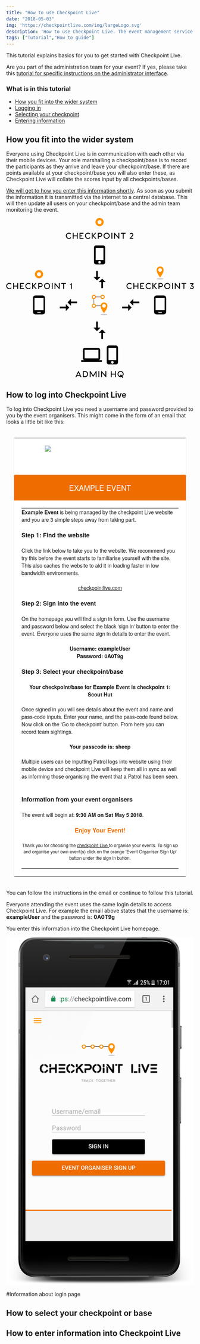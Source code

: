 ```yaml
---
title: "How to use Checkpoint Live"
date: "2018-05-03"
img: 'https://checkpointlive.com/img/largeLogo.svg'
description: 'How to use Checkpoint Live. The event management service for checkpoint based events'
tags: ["Tutorial","How to guide"]
---
```


This tutorial explains basics for you to get started with Checkpoint Live.

Are you part of the administration team for your event? If yes, please take this [tutorial for specific instructions on the administrator interface](/how-to-use-checkpoint-live-as-an-admin).

### What is in this tutorial
* [How you fit into the wider system](#widerSystem)
* [Logging in](#loggingIn)
* [Selecting your checkpoint](#selectingCheckpoint)
* [Entering information](#enteringInformation)

## How you fit into the wider system
<a name="widerSystem"></a>
Everyone using Checkpoint Live is in communication with each other via their mobile devices. Your role marshalling a checkpoint/base is to record the participants as they arrive and leave your checkpoint/base. If there are points available at your checkpoint/base you will also enter these, as Checkpoint Live will collate the scores input by all checkpoints/bases.

[We will get to how you enter this information shortly](#enteringInformation). As soon as you submit the information it is transmitted via the internet to a central database. This will then update all users on your checkpoint/base and the admin team monitoring the event.

<div class="row">
  <svg id="whatIsCheckpointLive" class="col-xs-10 col-xs-offset-1 col-sm-6 col-sm-offset-3" version="1.1" viewBox="0 0 361.41 307.72" xmlns="http://www.w3.org/2000/svg">
                <title>Diagram of Checkpoint Live communications</title>
                <desc>Diagram showing how checkpoints communicate with checkpoint live to inform the admins for the event which
                  teams have been seen.</desc>
                <g transform="translate(0 10.717)">
                  <g transform="translate(124.77 78.219)">
                    <path class="chkptAnimation" id="chkpt1-device" d="m-54.954 60.024h-13.31c-2.7617 0-4.9911 2.2293-4.9911 4.991v26.619c0 2.7617 2.2294 4.9911 4.9911 4.9911h13.31c2.7617 0 4.991-2.2294 4.991-4.9911v-26.619c0-2.7617-2.2293-4.991-4.991-4.991zm-3.3274 33.274h-6.6548v-1.6637h6.6548zm5.407-4.9911h-17.469v-23.292h17.469z"
                      style="stroke-width:.52917" />
                    <g id="logo" transform="matrix(2.3334 0 0 2.3334 39.592 -594.41)" style="stroke-width:.42856">
                      <g transform="translate(-24.848,244.22)" style="stroke-width:.42856">
                        <g transform="translate(18.184 -14.978)" style="stroke-width:.42856">
                          <path d="m14.153 59.914c0.0105 2.5068 2.7727 5.8145 2.7727 5.8145 2.5061-3.0556 2.9618-5.0061 2.8488-6.1564-0.10069-1.4622-1.3155-2.6177-2.8038-2.6177-1.4807 0-2.6876 1.1653-2.7995 2.6177m2.7962-1.2906c0.83416 0 1.5104 0.6766 1.5104 1.5104 0 0.83416-0.67624 1.5104-1.5104 1.5104s-1.5104-0.67624-1.5104-1.5104 0.67624-1.5104 1.5104-1.5104"
                            style="fill:#ff9100;stroke-width:.42856" />
                          <g transform="matrix(.36221 0 0 .36221 -10.666 53.333)" style="fill-rule:evenodd;fill:#ccc;stroke-linecap:square;stroke-linejoin:bevel;stroke-width:.42856">
                            <path d="m84.087 37.562c0 0.7853-3.4846 1.422-7.783 1.422s-7.783-0.6367-7.783-1.422 3.4846-1.422 7.783-1.422 7.783 0.6367 7.783 1.422"
                              style="fill-rule:nonzero;fill:#ccc;stroke-width:.42856" />
                          </g>
                        </g>
                        <ellipse id="chkpt1-logo" transform="scale(-1,1)" cx="-34.001" cy="37.456" rx="1.3698" ry="1.3696" style="fill:none;stroke-linecap:square;stroke-linejoin:bevel;stroke-width:.79371;stroke:#ff9100"
                        />
                        <ellipse id="chkpt2-logo" cx="26.793" cy="37.456" rx="1.3698" ry="1.3696" style="fill:none;stroke-linecap:square;stroke-linejoin:bevel;stroke-width:.79371;stroke:#ff9100"
                        />
                        <ellipse id="chkpt3-logo" cx="26.793" cy="44.765" rx="1.3698" ry="1.3696" style="fill:none;stroke-linecap:square;stroke-linejoin:bevel;stroke-width:.79371;stroke:#ff9100"
                        />
                        <path d="m32.298 37.468-3.7974-0.02363" style="fill:none;stroke-width:.22678;stroke:#000" />
                        <path d="m26.805 43.009-0.02363-3.7974" style="fill:none;stroke-width:.22678;stroke:#000" />
                        <path d="m28.54 44.776 3.8213-0.02363" style="fill:none;stroke-width:.22678;stroke:#000" />
                      </g>
                    </g>
                    <g class="chkptAnimation" transform="translate(270.06 -75.972)">
                      <path d="m-217.17 260.58c1.8301 0 3.3107-1.4973 3.3107-3.3274l0.0166-16.637c0-1.8301-1.4973-3.3274-3.3274-3.3274h-26.619c-1.83 0-3.3274 1.4973-3.3274 3.3274v16.637c0 1.83 1.4973 3.3274 3.3274 3.3274h-6.6547v3.3274h39.928v-3.3274zm-26.619-19.964h26.619v16.637h-26.619z"
                        style="stroke-width:.52917" />
                      <path d="m-183.6 232.3h-13.309c-2.2959 0-4.1592 1.8633-4.1592 4.1592v28.283c0 2.2959 1.8633 4.1592 4.1592 4.1592h13.309c2.2959 0 4.1592-1.8633 4.1592-4.1592v-28.283c0-2.2959-1.8633-4.1592-4.1592-4.1592zm-6.6547 34.937c-1.3809 0-2.4955-1.1147-2.4955-2.4955s1.1147-2.4955 2.4955-2.4955 2.4955 1.1147 2.4955 2.4955-1.1147 2.4955-2.4955 2.4955zm7.4866-6.6547h-14.973v-23.292h14.973z"
                        style="stroke-width:.52917" />
                    </g>
                    <ellipse cx="-61.609" cy="19.147" rx="5.9136" ry="5.9132" style="fill:none;stroke-linecap:square;stroke-linejoin:bevel;stroke-width:4;stroke:#ff9100"
                    />
                    <g transform="matrix(2.3931 0 0 2.3931 131.22 -132.03)" style="stroke-width:.41788">
                      <path d="m14.153 59.914c0.0105 2.5068 2.7727 5.8145 2.7727 5.8145 2.5061-3.0556 2.9618-5.0061 2.8488-6.1564-0.10069-1.4622-1.3155-2.6177-2.8038-2.6177-1.4807 0-2.6876 1.1653-2.7995 2.6177m2.7962-1.2906c0.83416 0 1.5104 0.6766 1.5104 1.5104 0 0.83416-0.67624 1.5104-1.5104 1.5104s-1.5104-0.67624-1.5104-1.5104 0.67624-1.5104 1.5104-1.5104"
                        style="fill:#ff9100;stroke-width:.41788" />
                      <g transform="matrix(.36221 0 0 .36221 -10.666 53.333)" style="fill-rule:evenodd;fill:#ccc;stroke-linecap:square;stroke-linejoin:bevel;stroke-width:.41788">
                        <path d="m84.087 37.562c0 0.7853-3.4846 1.422-7.783 1.422s-7.783-0.6367-7.783-1.422 3.4846-1.422 7.783-1.422 7.783 0.6367 7.783 1.422"
                          style="fill-rule:nonzero;fill:#ccc;stroke-width:.41788" />
                      </g>
                    </g>
                    <ellipse cx="55.115" cy="-81.023" rx="5.9136" ry="5.9132" style="fill:none;stroke-linecap:square;stroke-linejoin:bevel;stroke-width:4;stroke:#ff9100"
                    />
                    <path d="m20.127 216.83c0.072 0.14367 0.029 0.25831-0.1291 0.25831h-1.3059c-0.1292 0-0.2009-0.0572-0.2439-0.15782l-0.8897-1.8655h-6.185l-0.8753 1.8655c-0.057 0.10059-0.1292 0.15782-0.244 0.15782h-1.3202c-0.1435 0-0.2152-0.11464-0.1578-0.25831l5.41-11.164c0.043-0.10041 0.1148-0.12911 0.1865-0.12911h0.1865c0.072 0 0.1291 0.0287 0.1865 0.12911l5.3814 11.164m-8.0507-3.243h4.7786l-2.3821-5.08-2.3965 5.08m14.983-7.9786c3.8172 0 5.8695 2.9563 5.8695 5.6828 0 2.9992-2.0665 5.7975-5.855 5.7975h-3.8459c-0.1437 0-0.2441-0.10041-0.2441-0.24392v-11.007c0-0.1292 0.086-0.22963 0.2296-0.22963h3.8459v-8e-5m0.043 9.9161c2.6548 0 4.1761-2.0808 4.1617-4.2476 0-2.1239-1.4638-4.1042-4.1617-4.1042h-2.5113l0.014 8.3519h2.497m22-9.9161c0.1291 0 0.23 0.10059 0.23 0.24426v10.992c0 0.12914-0.086 0.24376-0.2298 0.24376h-1.1337c-0.1578 0-0.2439-0.10041-0.2439-0.24392v-7.907l-4.6782 7.6487c-0.072 0.11478-0.1435 0.17222-0.2583 0.17222h-0.072c-0.1148 0-0.1865-0.0574-0.2583-0.17222l-4.6638-7.6487v7.907c0 0.12914-0.1006 0.24384-0.2441 0.24384h-1.1337c-0.1435 0-0.2441-0.10046-0.2441-0.24397v-11.007c0-0.12911 0.086-0.2296 0.2296-0.2296h0.9758c0.1291 0 0.2152 0.0431 0.287 0.1579l5.0943 8.3233 5.0942-8.3233c0.057-0.1148 0.1435-0.1579 0.2871-0.1579h0.9614l1e-4 8e-5m5.1679 0-1.1052-1.6e-4c-0.1435 0-0.2296 0.10049-0.2296 0.22961v11.007c0 0.14351 0.1004 0.244 0.2441 0.244h1.105c0.1291 0 0.2152-0.1147 0.2152-0.24384v-11.007c0-0.12909-0.1004-0.2296-0.2296-0.2296h1e-4m13.505 0c0.1291 0 0.2299 0.10059 0.2299 0.2154v11.05c0 0.11478-0.086 0.21532-0.2153 0.21532h-0.4018c-0.3013 0-0.617-0.21532-1.0189-0.66016l-6.6585-7.6487v8.0648c0 0.12914-0.1004 0.22963-0.2296 0.22963l-1.1337 0.0143c-0.1435 0-0.2441-0.10054-0.2441-0.24405v-11.007c0-0.12912 0.1006-0.22966 0.2296-0.22966h0.6745c0.1291 0 0.2152 0.0574 0.33 0.18664l7.0602 8.2371v-8.2084c0-0.1148 0.086-0.21534 0.2153-0.21534h1.1624v-5e-5m18.4 0c0.1436 0 0.2441 0.10059 0.2441 0.22979v11.007c0 0.15783-0.086 0.24374-0.2153 0.24374h-0.8466c-0.3588 0-0.5597-0.24374-0.5597-0.57386v-4.2477h-6.3141v4.5778c0 0.12923-0.1005 0.24384-0.2296 0.24384h-1.148c-0.1435 0-0.2441-0.10043-0.2441-0.24394v-11.007c0-0.1292 0.086-0.22966 0.2296-0.22966h1.148c0.1435 0 0.2441 0.10046 0.2441 0.22966v4.8074h6.3141v-4.8074c0-0.1292 0.086-0.22966 0.2297-0.22966h1.1479l-1e-4 -5e-5m14.51 12.14c0.1719 0.14351 0.1 0.33009-0.014 0.40177l-0.861 0.53104c-0.3014 0.18638-0.6172 0.11483-0.7891-0.17219l-1.0761-1.7938c-0.718 0.30134-1.5071 0.4734-2.325 0.4734-3.2576 0-5.8837-2.5686-5.8837-5.8548 0-3.2432 2.6261-5.8263 5.8837-5.8263 3.2284 0 5.8547 2.583 5.8547 5.8263 0 1.8368-0.8179 3.4584-2.1234 4.5204l0.5452 0.90406c0.3582 0.55962 0.5741 0.8037 0.7891 0.99015m-9.3279-6.4143c0 2.0808 1.5073 3.8315 3.4732 4.2046l-0.072-0.0143c-0.4165-0.30125-0.6028-0.73194-0.6028-1.1911 0-0.96147 0.7891-1.7508 1.8796-1.7508 0.7747 0 1.3775 0.30133 1.966 1.105 0.1727 0.24392 0.3302 0.50223 0.502 0.77486 0.8332-0.78928 1.364-1.9086 1.364-3.1284 0-2.3246-1.9372-4.2618-4.2477-4.2618-2.325 0-4.2622 1.9372-4.2622 4.2618h-1e-4m4.2623 4.2908c0.5165 0 1.0185-0.10033 1.4783-0.27255l-0.287-0.48784c-0.3015-0.48794-0.6317-0.68902-1.1058-0.68902-0.4445 0-0.8035 0.37314-0.8035 0.83235 0 0.2154 0.1152 0.44487 0.359 0.60275 0.1152 0.0143 0.2439 0.0143 0.359 0.0143"
                    />
                    <path d="m117.11 45.579c0.1143 0.10042 0.1143 0.22979-0.014 0.35873-1.0617 1.1195-2.5112 1.7938-4.2333 1.7938-3.186 0-5.8268-2.5542-5.8268-5.8117 0-3.2575 2.6408-5.8693 5.8268-5.8693 1.6933 0 3.1851 0.67445 4.2621 1.8081 0.12869 0.12904 0.12869 0.25823 0.014 0.34426l-0.9186 0.74608c-0.1152 0.10058-0.2151 0.10058-0.3302-0.0142-0.6173-0.64575-1.679-1.3202-2.9701-1.3202-2.5832 0-4.2622 2.1526-4.2622 4.305 0 2.1669 1.679 4.2476 4.2622 4.2476 1.2767 0 2.3097-0.64575 2.9269-1.2772 0.1151-0.12912 0.2294-0.14334 0.3446-0.0573l0.9186 0.74625m12.543-9.428c0.1431 0 0.2438 0.10058 0.2438 0.22978v11.007c0 0.15782-0.086 0.24376-0.215 0.24376h-0.8467c-0.359 0-0.5597-0.24376-0.5597-0.57388v-4.2476h-6.3144v4.5778c0 0.1292-0.1007 0.24384-0.2294 0.24384h-1.1481c-0.1431 0-0.2439-0.10041-0.2439-0.24392v-11.007c0-0.12921 0.086-0.22963 0.2295-0.22963h1.1481c0.1431 0 0.2438 0.10042 0.2438 0.22963v4.8074h6.3144v-4.8074c0-0.12921 0.086-0.22963 0.2295-0.22963h1.1481v-8e-5m11.094 1.5638h-5.6963v3.5015h3.3003c0.1431 0 0.2438 0.1004 0.2438 0.24391v1.0763c0 0.15791-0.1007 0.24401-0.2438 0.24401h-3.3003l0.014 3.2862h5.6828c0.14388 0 0.24378 0.10042 0.24378 0.24393v1.0763c0 0.14351-0.10001 0.24402-0.24378 0.24402h-7.0747c-0.1431 0-0.2439-0.10051-0.2439-0.24402v-11.007c0-0.12911 0.086-0.22962 0.2294-0.22962h7.0892c0.14388 0 0.24468 0.10051 0.24468 0.22962v1.105c0 0.14351-0.1008 0.22963-0.24468 0.22963v-9e-5m13.232 7.8642c0.11523 0.10041 0.11523 0.22979-0.014 0.35873-1.0617 1.1195-2.5112 1.7938-4.2333 1.7938-3.1852 0-5.8259-2.5542-5.8259-5.8117s2.6407-5.8693 5.8259-5.8693c1.6933 0 3.186 0.67444 4.2621 1.8081 0.12959 0.12903 0.12959 0.25823 0.014 0.34425l-0.9186 0.74609c-0.1143 0.10059-0.21511 0.10059-0.3302-0.0142-0.6164-0.64575-1.6789-1.3202-2.9701-1.3202-2.5832 0-4.2621 2.1526-4.2621 4.305 0 2.1669 1.6789 4.2476 4.2621 4.2476 1.2768 0 2.3105-0.64575 2.9278-1.2772 0.1143-0.12912 0.22939-0.14334 0.34369-0.0573l0.91858 0.74625m11.754 1.5212c0.2159 0.22953 0.10078 0.53119-0.215 0.53119h-1.2057c-0.12951 0-0.20071-0.0285-0.30141-0.12903l-5.367-5.654v5.5535c0 0.12904-0.1008 0.22953-0.2295 0.22953h-1.1624c-0.12959 0-0.2295-0.10049-0.2295-0.22953v-10.189c-0.014-0.33003-0.043-0.53095-0.086-0.77487-0.029-0.15791 0.014-0.28702 0.1583-0.28702h0.98981c0.34459 0 0.55959 0.20091 0.55959 0.51663v4.793l4.7364-5.1804c0.071-0.0863 0.1574-0.12929 0.28699-0.12929h1.2336c0.28702 0 0.3878 0.30133 0.215 0.48777l-4.6058 5.0226 5.2231 5.4387m7.4777-10.949c2.4968 0 3.9319 2.1095 3.9319 3.8459 0 1.8368-1.4342 3.8746-3.9319 3.8746h-2.8558v3.5158c0 0.15782-0.086 0.24384-0.22939 0.24384h-1.1625c-0.14309 0-0.2295-0.086-0.2295-0.24384v-11.007c0-0.12911 0.086-0.22961 0.2295-0.22961h4.2477m-0.12869 6.1561c1.5782 0 2.4537-1.1624 2.4537-2.3104 0-1.1337-0.87551-2.2817-2.4537-2.2817h-2.7262v4.5921h2.7262m12.615 5.4243c3.2283 0 5.8547-2.5685 5.8547-5.8548 0-3.2432-2.6264-5.8262-5.8547-5.8262-3.258 0-5.8844 2.583-5.8844 5.8262 0 3.2862 2.6264 5.8548 5.8844 5.8548m0-1.564c-2.325 0-4.2622-1.9372-4.2622-4.2907 0-2.3246 1.9372-4.2619 4.2622-4.2619 2.3097 0 4.2477 1.9373 4.2477 4.2619 0 2.3535-1.938 4.2907-4.2477 4.2907m10.577-10.016-1.1049-1.7e-4c-0.14399 0-0.2295 0.1005-0.2295 0.22961v11.007c0 0.14351 0.10001 0.24401 0.24389 0.24401h1.1049c0.12952 0 0.215-0.11472 0.215-0.24384v-11.007c0-0.12911-0.1-0.22961-0.22939-0.22961m13.505 0c0.12959 0 0.23029 0.10058 0.23029 0.21539v11.05c0 0.1148-0.086 0.2153-0.2159 0.2153h-0.40129c-0.30139 0-0.61719-0.2153-1.0194-0.66014l-6.6582-7.6487v8.0648c0 0.12912-0.1007 0.22962-0.22939 0.22962l-1.1337 0.0142c-0.14388 0-0.24468-0.10051-0.24468-0.24402v-11.007c0-0.12912 0.1008-0.22961 0.23029-0.22961h0.674c0.12951 0 0.215 0.0574 0.3302 0.1866l7.0603 8.237v-8.2083c0-0.11482 0.086-0.21531 0.21511-0.21531h1.1624v-9e-5m12.112 0c0.12952 0 0.22942 0.0861 0.22942 0.22961v1.105c0 0.12912-0.1008 0.22961-0.22942 0.22961h-3.4587v9.6723c0 0.15782-0.086 0.24377-0.2294 0.24377h-0.8323c-0.3734 0-0.55962-0.24377-0.55962-0.57388v-9.3421h-3.4587c-0.1287 0-0.24382-0.086-0.24382-0.22953v-1.0905c0-0.14368 0.1007-0.24417 0.24382-0.24417h8.5387v-9e-5m7.9231 0.43012 6.2712 1.6e-4c0.1583 0 0.2295 0.0861 0.2295 0.22962v1.1337c0 0.17212-0.043 0.28693-0.15751 0.41613l-2.7271 2.87c0.4885 0 0.97618 0.14351 1.3783 0.35891 1.1049 0.44484 1.8365 1.6216 1.8365 2.8557 0 1.8798-1.7365 3.329-3.6018 3.329-1.6222 0-2.7982-0.68868-3.8032-1.9802-0.086-0.11481-0.10002-0.21531 0.014-0.31573l0.78909-0.74625c0.1152-0.11472 0.20151-0.10042 0.31581 0.0286 0.5597 0.73185 1.5503 1.4494 2.5976 1.4494 1.3775 0 2.0236-1.0619 2.0236-1.9372 0-0.88968-0.64611-1.7507-1.6934-1.7507-0.44529 0-0.84659 0.21522-1.1912 0.30134-0.086 0.0144-0.15748-0.0287-0.2295-0.10042l-0.61719-0.81797c-0.072-0.1148-0.086-0.21531 0.014-0.33011l3.2004-3.4297h-4.6499c-0.1287 0-0.25821-0.10059-0.25821-0.22962v-1.0906c0-0.14342 0.1151-0.24393 0.25821-0.24393v-1.7e-4"
                    />
                    <path d="m-114.69 45.6c0.1143 0.10042 0.1143 0.22979-0.014 0.35873-1.0618 1.1195-2.5113 1.7938-4.2334 1.7938-3.186 0-5.8267-2.5542-5.8267-5.8117 0-3.2575 2.6407-5.8693 5.8267-5.8693 1.6934 0 3.1852 0.67445 4.2621 1.8081 0.1287 0.12904 0.1287 0.25823 0.014 0.34426l-0.9186 0.74608c-0.1151 0.10058-0.215 0.10058-0.3302-0.0142-0.6172-0.64575-1.6789-1.3202-2.9701-1.3202-2.5832 0-4.2621 2.1526-4.2621 4.305 0 2.1669 1.6789 4.2476 4.2621 4.2476 1.2768 0 2.3097-0.64575 2.9269-1.2772 0.1152-0.12912 0.2295-0.14334 0.3446-0.0573l0.9187 0.74625m12.543-9.428c0.1431 0 0.2439 0.10058 0.2439 0.22978v11.007c0 0.15782-0.086 0.24376-0.2151 0.24376h-0.8467c-0.3589 0-0.5596-0.24376-0.5596-0.57388v-4.2476h-6.3144v4.5778c0 0.1292-0.1008 0.24384-0.2295 0.24384h-1.1481c-0.1431 0-0.2438-0.10041-0.2438-0.24392v-11.007c0-0.1292 0.086-0.22962 0.2294-0.22962h1.1481c0.1431 0 0.2439 0.10042 0.2439 0.22962v4.8074h6.3144v-4.8074c0-0.1292 0.085-0.22962 0.2294-0.22962h1.1481v-8e-5m11.094 1.5638h-5.6964v3.5015h3.3003c0.1431 0 0.2439 0.10041 0.2439 0.24392v1.0763c0 0.15792-0.1008 0.24401-0.2439 0.24401h-3.3003l0.014 3.2863h5.6829c0.1439 0 0.2438 0.10042 0.2438 0.24393v1.0763c0 0.14351-0.1 0.244-0.2438 0.244h-7.0748c-0.1431 0-0.2438-0.10049-0.2438-0.244v-11.007c0-0.12912 0.086-0.22961 0.2294-0.22961h7.0892c0.1439 0 0.2446 0.10049 0.2446 0.22961v1.105c0 0.14351-0.1007 0.22962-0.2446 0.22962v-9e-5m13.233 7.8642c0.1152 0.10042 0.1152 0.22979-0.014 0.35873-1.0617 1.1195-2.5112 1.7938-4.2333 1.7938-3.1851 0-5.8259-2.5542-5.8259-5.8117 0-3.2575 2.6408-5.8693 5.8259-5.8693 1.6933 0 3.186 0.67445 4.2621 1.8081 0.1296 0.12904 0.1296 0.25823 0.014 0.34426l-0.9186 0.74608c-0.1143 0.10058-0.215 0.10058-0.3302-0.0142-0.6164-0.64575-1.6789-1.3202-2.9701-1.3202-2.5832 0-4.2621 2.1526-4.2621 4.305 0 2.1669 1.6789 4.2476 4.2621 4.2476 1.2768 0 2.3106-0.64575 2.9278-1.2772 0.1143-0.12912 0.2294-0.14333 0.3437-0.0573l0.9187 0.74624m11.754 1.5212c0.2159 0.22952 0.1008 0.53118-0.215 0.53118h-1.2057c-0.1295 0-0.2006-0.0285-0.3014-0.12902l-5.367-5.654v5.5536c0 0.12904-0.1008 0.22952-0.2295 0.22952h-1.1624c-0.1296 0-0.2295-0.10048-0.2295-0.22952v-10.189c-0.014-0.33001-0.043-0.53094-0.086-0.77486-0.029-0.15791 0.014-0.28702 0.1583-0.28702h0.9898c0.3446 0 0.5596 0.20092 0.5596 0.51664v4.793l4.7364-5.1804c0.071-0.0863 0.1575-0.12929 0.287-0.12929h1.2336c0.287 0 0.3878 0.30133 0.2151 0.48776l-4.6059 5.0226 5.2231 5.4387m7.4777-10.949c2.4968 0 3.9319 2.1095 3.9319 3.8459 0 1.8368-1.4342 3.8746-3.9319 3.8746h-2.8558v3.5158c0 0.15781-0.085 0.24384-0.2294 0.24384h-1.1625c-0.1431 0-0.2295-0.086-0.2295-0.24384v-11.007c0-0.12911 0.086-0.2296 0.2295-0.2296h4.2477m-0.1287 6.1561c1.5782 0 2.4537-1.1624 2.4537-2.3104 0-1.1337-0.8755-2.2817-2.4537-2.2817h-2.7262v4.5921h2.7262m12.615 5.4243c3.2283 0 5.8547-2.5685 5.8547-5.8548 0-3.2432-2.6264-5.8263-5.8547-5.8263-3.258 0-5.8844 2.583-5.8844 5.8263 0 3.2862 2.6264 5.8548 5.8844 5.8548m0-1.564c-2.325 0-4.2622-1.9372-4.2622-4.2907 0-2.3246 1.9372-4.2619 4.2622-4.2619 2.3097 0 4.2477 1.9373 4.2477 4.2619 0 2.3535-1.938 4.2907-4.2477 4.2907m10.577-10.016-1.1049-1.7e-4c-0.144 0-0.2295 0.1005-0.2295 0.2296v11.007c0 0.14351 0.1 0.24401 0.2439 0.24401h1.1049c0.1295 0 0.215-0.11473 0.215-0.24384v-11.007c0-0.12911-0.1-0.2296-0.2294-0.2296m13.505 0c0.1295 0 0.2302 0.10057 0.2302 0.21538v11.05c0 0.1148-0.086 0.21531-0.2159 0.21531h-0.4013c-0.3014 0-0.6172-0.21531-1.0194-0.66014l-6.6581-7.6487v8.0648c0 0.12913-0.1008 0.22963-0.2295 0.22963l-1.1337 0.0142c-0.1439 0-0.2447-0.10049-0.2447-0.244v-11.007c0-0.12912 0.1008-0.22961 0.2303-0.22961h0.674c0.1295 0 0.215 0.0574 0.3302 0.1866l7.0603 8.237v-8.2083c0-0.11482 0.086-0.21531 0.2151-0.21531h1.1625v-9e-5m12.112 0c0.1295 0 0.2294 0.0861 0.2294 0.22961v1.105c0 0.12912-0.1008 0.22961-0.2294 0.22961h-3.4587v9.6723c0 0.15782-0.085 0.24377-0.2294 0.24377h-0.8323c-0.3734 0-0.5596-0.24377-0.5596-0.57388v-9.3421h-3.4587c-0.1287 0-0.2438-0.086-0.2438-0.22953v-1.0905c0-0.14368 0.1007-0.24417 0.2438-0.24417h8.5387v-9e-5m11.211 0.4301c0.1295 0 0.2438 0.10042 0.2438 0.22962v10.577c0 0.14351-0.1 0.24393-0.2438 0.24393h-1.1337c-0.1431 0-0.2438-0.10042-0.2438-0.24393v-8.2084l-1.3632 0.33003c-0.1439 0.0287-0.2294-0.0287-0.2582-0.1722l-0.1295-0.81797c-0.014-0.14351 0.014-0.21522 0.1871-0.25831 0.7027-0.24393 1.3055-0.9758 1.6933-1.5355l0.014-0.043c0.042-0.0717 0.1143-0.10042 0.2151-0.10042h1.0185v-5.3e-4"
                    />
                    <path d="m0.19636-51.007c0.1143 0.10041 0.1143 0.22979-0.014 0.35873-1.0618 1.1195-2.5113 1.7938-4.2334 1.7938-3.186 0-5.8267-2.5542-5.8267-5.8117 0-3.2575 2.6407-5.8693 5.8267-5.8693 1.6934 0 3.1852 0.67445 4.2621 1.8081 0.1287 0.12903 0.1287 0.25823 0.014 0.34425l-0.9186 0.74609c-0.1152 0.10058-0.2151 0.10058-0.3302-0.01421-0.6172-0.64575-1.6789-1.3202-2.9701-1.3202-2.5832 0-4.2621 2.1526-4.2621 4.305 0 2.1669 1.6789 4.2476 4.2621 4.2476 1.2768 0 2.3097-0.64575 2.9269-1.2772 0.1152-0.12912 0.2295-0.14334 0.3446-0.0573l0.9186 0.74625m12.543-9.428c0.1431 0 0.2439 0.10058 0.2439 0.22978v11.007c0 0.15782-0.086 0.24376-0.2151 0.24376h-0.8467c-0.359 0-0.5596-0.24376-0.5596-0.57388v-4.2476h-6.3145v4.5778c0 0.1292-0.1007 0.24384-0.2294 0.24384h-1.1481c-0.1431 0-0.2438-0.10041-0.2438-0.24392v-11.007c0-0.1292 0.086-0.22962 0.2294-0.22962h1.1481c0.1431 0 0.2439 0.10042 0.2439 0.22962v4.8074h6.3144v-4.8074c0-0.1292 0.086-0.22962 0.2294-0.22962h1.1481v-8e-5m11.094 1.5638h-5.6964v3.5015h3.3003c0.1431 0 0.2439 0.10041 0.2439 0.24392v1.0763c0 0.15791-0.1008 0.24401-0.2439 0.24401h-3.3003l0.014 3.2862h5.6829c0.1439 0 0.2438 0.10042 0.2438 0.24393v1.0763c0 0.14351-0.1 0.24401-0.2438 0.24401h-7.0748c-0.1431 0-0.2438-0.1005-0.2438-0.24401v-11.007c0-0.12912 0.086-0.22962 0.2294-0.22962h7.0892c0.1439 0 0.2446 0.1005 0.2446 0.22962v1.105c0 0.14351-0.1007 0.22962-0.2446 0.22962v-9e-5m13.232 7.8642c0.1152 0.10041 0.1152 0.22979-0.014 0.35873-1.0617 1.1195-2.5112 1.7938-4.2333 1.7938-3.1852 0-5.8259-2.5542-5.8259-5.8117 0-3.2575 2.6407-5.8693 5.8259-5.8693 1.6933 0 3.186 0.67445 4.2621 1.8081 0.1295 0.12903 0.1295 0.25823 0.014 0.34425l-0.9186 0.74609c-0.1143 0.10058-0.2151 0.10058-0.3302-0.01421-0.6164-0.64575-1.679-1.3202-2.9701-1.3202-2.5832 0-4.2622 2.1526-4.2622 4.305 0 2.1669 1.679 4.2476 4.2622 4.2476 1.2767 0 2.3105-0.64575 2.9277-1.2772 0.1143-0.12912 0.2295-0.14334 0.3438-0.0573l0.9186 0.74625m11.754 1.5212c0.2159 0.22953 0.1007 0.53119-0.2151 0.53119h-1.2056c-0.1296 0-0.2007-0.0285-0.3014-0.12903l-5.3671-5.654v5.5535c0 0.12904-0.1007 0.22953-0.2294 0.22953h-1.1625c-0.1295 0-0.2294-0.10049-0.2294-0.22953v-10.189c-0.014-0.33003-0.043-0.53095-0.086-0.77487-0.029-0.15791 0.014-0.28702 0.1583-0.28702h0.9898c0.3446 0 0.5596 0.20091 0.5596 0.51663v4.793l4.7363-5.1804c0.071-0.0863 0.1575-0.12929 0.2871-0.12929h1.2336c0.287 0 0.3877 0.30133 0.215 0.48777l-4.6059 5.0226 5.2231 5.4387m7.4778-10.949c2.4968 0 3.9319 2.1095 3.9319 3.8459 0 1.8368-1.4342 3.8746-3.9319 3.8746h-2.8558v3.5158c0 0.15782-0.085 0.24384-0.2295 0.24384h-1.1624c-0.1431 0-0.2295-0.086-0.2295-0.24384v-11.007c0-0.12911 0.086-0.22961 0.2295-0.22961h4.2477m-0.1287 6.1561c1.5782 0 2.4536-1.1624 2.4536-2.3104 0-1.1337-0.8754-2.2817-2.4536-2.2817h-2.7263v4.5921h2.7263m12.615 5.4243c3.2284 0 5.8547-2.5685 5.8547-5.8548 0-3.2432-2.6263-5.8263-5.8547-5.8263-3.2579 0-5.8843 2.583-5.8843 5.8263 0 3.2862 2.6264 5.8548 5.8843 5.8548m0-1.564c-2.3249 0-4.2621-1.9372-4.2621-4.2907 0-2.3246 1.9372-4.2619 4.2621-4.2619 2.3097 0 4.2478 1.9373 4.2478 4.2619 0 2.3535-1.9381 4.2907-4.2478 4.2907m10.577-10.016-1.1049-1.69e-4c-0.1439 0-0.2294 0.1005-0.2294 0.22961v11.007c0 0.14351 0.1 0.24401 0.2438 0.24401h1.1049c0.1296 0 0.2151-0.11472 0.2151-0.24384v-11.007c0-0.12911-0.1-0.22961-0.2295-0.22961m13.505 0c0.1296 0 0.2303 0.10058 0.2303 0.21539v11.05c0 0.1148-0.086 0.2153-0.2159 0.2153h-0.4013c-0.3014 0-0.6172-0.2153-1.0194-0.66014l-6.6582-7.6487v8.0648c0 0.12912-0.1008 0.22962-0.2294 0.22962l-1.1337 0.01421c-0.144 0-0.2447-0.1005-0.2447-0.24401v-11.007c0-0.12912 0.1007-0.22962 0.2303-0.22962h0.6739c0.1296 0 0.2151 0.0574 0.3302 0.18661l7.0604 8.237v-8.2083c0-0.11481 0.086-0.21531 0.215-0.21531h1.1625v-8.2e-5m12.112 0c0.1296 0 0.2295 0.0861 0.2295 0.22961v1.105c0 0.12912-0.1008 0.22961-0.2295 0.22961h-3.4586v9.6723c0 0.15782-0.085 0.24376-0.2295 0.24376h-0.8322c-0.3734 0-0.5597-0.24376-0.5597-0.57387v-9.3421h-3.4586c-0.1287 0-0.2438-0.086-0.2438-0.22953v-1.0905c0-0.14368 0.1007-0.24418 0.2438-0.24418h8.5386v-8.2e-5m14.912 9.9157c0.1439 0 0.2159 0.0719 0.2159 0.22979v1.1052c0 0.12895-0.287 0.22945-0.4166 0.22945h-6.4287c-0.1287 0-0.2295-0.1005-0.2439-0.22945v-0.3876l4.2334-4.9796c0.6739-0.76056 1.2336-1.5068 1.2336-2.3965 0-0.97578-0.9034-1.7363-2.0227-1.7363-1.1337 0-1.8661 0.64575-2.4689 1.3633-0.071 0.11481-0.2295 0.11481-0.3294 0l-0.6604-0.70315c-0.086-0.1005-0.1007-0.24418-0.014-0.3446 0.8755-1.2628 2.2098-1.8655 3.5586-1.8655 1.8372 0 3.545 1.3489 3.545 3.2719 0 0.81796-0.3158 1.7076-1.0338 2.5543l-3.3579 3.8889h4.1902"
                    />
                    <path class="chkptAnimation" id="chkpt3-device" d="m178.49 60.024h-13.31c-2.7618 0-4.9911 2.2293-4.9911 4.991v26.619c0 2.7617 2.2293 4.991 4.9911 4.991h13.31c2.7617 0 4.991-2.2294 4.991-4.991v-26.619c0-2.7617-2.2293-4.991-4.991-4.991zm-3.3274 33.274h-6.6548v-1.6637h6.6548zm5.407-4.9911h-17.469v-23.292h17.469z"
                      style="stroke-width:.52917" />
                    <path class="chkptAnimation" id="chkpt2-device" d="m61.77-36.281h-13.31c-2.2959 0-4.1592 1.8633-4.1592 4.1592v28.283c0 2.2959 1.8633 4.1592 4.1592 4.1592h13.31c2.2959 0 4.1592-1.8633 4.1592-4.1592v-28.283c0-2.2959-1.8633-4.1592-4.1592-4.1592zm-6.6547 34.937c-1.3809 0-2.4956-1.1147-2.4956-2.4955 0-1.3809 1.1147-2.4955 2.4956-2.4955 1.3808 0 2.4955 1.1147 2.4955 2.4955 0 1.3809-1.1147 2.4955-2.4955 2.4955zm7.4866-6.6547h-14.973v-23.292h14.973z"
                      style="stroke-width:.52917" />
                    <g transform="translate(1421.9 -240.39)">
                      <path class="chkptAnimation" id="chkpt3-in" d="m-1301.8 320.38v-4.9911h11.662v-3.3274h-11.662v-4.991l-6.6381 6.6547z" clip-path="url(#b)"
                        style="stroke-width:.52917" />
                      <path class="chkptAnimation" id="chkpt3-out" d="m-1311.7 322.04h-11.662v3.3274h11.662v4.9911l6.6381-6.6547-6.6381-6.6547z"
                        clip-path="url(#b)" style="stroke-width:.52917" />
                    </g>
                    <g transform="translate(1301.8 -240.39)">
                      <path class="chkptAnimation" id="chkpt1-out" d="m-1301.8 320.38v-4.9911h11.662v-3.3274h-11.662v-4.991l-6.6381 6.6547z" clip-path="url(#b)"
                        style="stroke-width:.52917" />
                      <path class="chkptAnimation" id="chkpt1-in" d="m-1311.7 322.04h-11.662v3.3274h11.662v4.9911l6.6381-6.6547-6.6381-6.6547z"
                        clip-path="url(#b)" style="stroke-width:.52917" />
                    </g>
                    <path class="chkptAnimation" id="admin-out" d="m56.779 122.15h-4.9911v-11.662h-3.3274v11.662h-4.991l6.6547 6.6381z" clip-path="url(#b)"
                      style="stroke-width:.52917" />
                    <path class="chkptAnimation" id="admin-in" d="m58.442 132.09v11.662h3.3274v-11.662h4.9911l-6.6547-6.6381-6.6547 6.6381z"
                      clip-path="url(#b)" style="stroke-width:.52917" />
                    <g transform="rotate(90 -481.22 855.05)">
                      <path class="chkptAnimation" id="chkpt2-out" d="m-1301.8 320.38v-4.9911h11.662v-3.3274h-11.662v-4.991l-6.6381 6.6547z" clip-path="url(#b)"
                        style="stroke-width:.52917" />
                      <path class="chkptAnimation" id="chkpt2-in" d="m-1311.7 322.04h-11.662v3.3274h11.662v4.9911l6.6381-6.6547-6.6381-6.6547z"
                        clip-path="url(#b)" style="stroke-width:.52917" />
                    </g>
                  </g>
                </g>
              </svg>
</div>


## How to log into Checkpoint Live
<a name="loggingIn"></a>
To log into Checkpoint Live you need a username and password provided to you by the event organisers. This might come in the form of an email that looks a little bit like this:
<div class="row">
  <div class="m_5308179020243031396content" style="font-family:'Helvetica Neue',Helvetica,Arial,sans-serif;box-sizing:border-box;font-size:14px;max-width:600px;display:block;margin:0 auto;padding:20px">
    <table class="m_5308179020243031396main" width="100%" cellpadding="0" cellspacing="0" style="font-family:'Helvetica Neue',Helvetica,Arial,sans-serif;box-sizing:border-box;font-size:14px;border-radius:3px;background-color:#fff;margin:0;border:1px solid #e9e9e9"
      bgcolor="#fff">
      <tbody>
        <tr style="font-family:'Helvetica Neue',Helvetica,Arial,sans-serif;box-sizing:border-box;font-size:20px;margin:0">
          <td class="m_5308179020243031396alert m_5308179020243031396alert-warning" style="font-family:'Helvetica Neue',Helvetica,Arial,sans-serif;box-sizing:border-box;font-size:20px;font-weight:600;text-transform:uppercase;vertical-align:top;color:#fff;font-weight:500;text-align:center;border-radius:3px 3px 0 0;background-color:#ffffff;margin:0;padding:20px"
            align="center" bgcolor="#ffffff" valign="top">
            <img src="https://checkpointlive.com/largeLogo.png" alt="checkpointlive.com logo" style="max-width:70%">
          </td>
        </tr>
        <tr style="font-family:'Helvetica Neue',Helvetica,Arial,sans-serif;box-sizing:border-box;font-size:20px;margin:0">
          <td class="m_5308179020243031396alert m_5308179020243031396alert-warning" style="font-family:'Helvetica Neue',Helvetica,Arial,sans-serif;box-sizing:border-box;font-size:20px;font-weight:600;text-transform:uppercase;vertical-align:top;color:#fff;font-weight:500;text-align:center;border-radius:3px 3px 0 0;background-color:#ef6c00;margin:0;padding:20px"
            align="center" bgcolor="#ef6c00" valign="top">
            Example Event
          </td>
        </tr>
        <tr style="font-family:'Helvetica Neue',Helvetica,Arial,sans-serif;box-sizing:border-box;font-size:14px;margin:0">
          <td class="m_5308179020243031396content-wrap" style="font-family:'Helvetica Neue',Helvetica,Arial,sans-serif;box-sizing:border-box;font-size:14px;vertical-align:top;margin:0;padding:20px"
            valign="top">
            <table width="100%" cellpadding="0" cellspacing="0" style="font-family:'Helvetica Neue',Helvetica,Arial,sans-serif;box-sizing:border-box;font-size:14px;margin:0">
              <tbody>
                <tr style="font-family:'Helvetica Neue',Helvetica,Arial,sans-serif;box-sizing:border-box;font-size:14px;margin:0">
                  <td class="m_5308179020243031396content-block" style="font-family:'Helvetica Neue',Helvetica,Arial,sans-serif;box-sizing:border-box;font-size:14px;vertical-align:top;margin:0;padding:0 0 20px"
                    valign="top">
                    <span style="text-transform:capitalize;font-weight:600">Example Event</span> is being managed by the
                    checkpoint
                    <span class="lG">Live</span> website and you are 3 simple steps away from taking part.
                  </td>
                </tr>
                <tr style="font-family:'Helvetica Neue',Helvetica,Arial,sans-serif;box-sizing:border-box;font-size:16px;margin:0;font-weight:700">
                  <td class="m_5308179020243031396content-block" style="font-family:'Helvetica Neue',Helvetica,Arial,sans-serif;box-sizing:border-box;font-weight:700;font-size:16px;vertical-align:top;margin:0;padding:0 0 20px"
                    valign="top">
                    Step 1: Find the website
                  </td>
                </tr>
                <tr style="font-family:'Helvetica Neue',Helvetica,Arial,sans-serif;box-sizing:border-box;font-size:14px;margin:0">
                  <td class="m_5308179020243031396content-block" style="font-family:'Helvetica Neue',Helvetica,Arial,sans-serif;box-sizing:border-box;font-size:14px;vertical-align:top;margin:0;padding:0 0 20px"
                    valign="top">
                    Click the link below to take you to the website. We recommend you try this before the event starts to familiarise yourself with the site. This also caches the website to aid it in loading faster in low bandwidth environments.
                  </td>
                </tr>
                <tr style="font-family:'Helvetica Neue',Helvetica,Arial,sans-serif;box-sizing:border-box;font-size:14px;margin:0">
                  <td class="m_5308179020243031396content-block" style="font-family:'Helvetica Neue',Helvetica,Arial,sans-serif;text-align:center;box-sizing:border-box;font-size:14px;vertical-align:top;margin:0;padding:0 0 20px"
                    valign="top">
                    <a href="https://checkpointlive.com" target="_blank">checkpointlive.com</a>
                  </td>
                </tr>
                <tr style="font-family:'Helvetica Neue',Helvetica,Arial,sans-serif;box-sizing:border-box;font-size:16px;margin:0;font-weight:700">
                  <td class="m_5308179020243031396content-block" style="font-family:'Helvetica Neue',Helvetica,Arial,sans-serif;box-sizing:border-box;font-weight:700;font-size:16px;vertical-align:top;margin:0;padding:0 0 20px"
                    valign="top">
                    Step 2: Sign into the event
                  </td>
                </tr>
                <tr style="font-family:'Helvetica Neue',Helvetica,Arial,sans-serif;box-sizing:border-box;font-size:14px;margin:0">
                  <td class="m_5308179020243031396content-block" style="font-family:'Helvetica Neue',Helvetica,Arial,sans-serif;box-sizing:border-box;font-size:14px;vertical-align:top;margin:0;padding:0 0 20px"
                    valign="top">
                    On the homepage you will find a sign in form. Use the username and password below and select the black 'sign in' button to enter the event. Everyone uses the same sign in details to enter the event.
                  </td>
                </tr>
                <tr style="font-family:'Helvetica Neue',Helvetica,Arial,sans-serif;box-sizing:border-box;font-size:14px;margin:0">
                  <td class="m_5308179020243031396content-block" style="font-family:'Helvetica Neue',Helvetica,Arial,sans-serif;box-sizing:border-box;text-align:center;font-size:14px;vertical-align:top;margin:0;padding:0 0 20px"
                    valign="top">
                    <strong style="font-family:'Helvetica Neue',Helvetica,Arial,sans-serif;box-sizing:border-box;font-size:14px;margin:0">Username: exampleUser
                      <br>Password: 0A0T9g</strong>
                  </td>
                </tr>
                <tr style="font-family:'Helvetica Neue',Helvetica,Arial,sans-serif;box-sizing:border-box;font-size:16px;margin:0;font-weight:700">
                  <td class="m_5308179020243031396content-block" style="font-family:'Helvetica Neue',Helvetica,Arial,sans-serif;box-sizing:border-box;font-weight:700;font-size:16px;vertical-align:top;margin:0;padding:0 0 20px"
                    valign="top">
                    Step 3: Select your
                    checkpoint/base
                  </td>
                </tr>
                <tr style="font-family:'Helvetica Neue',Helvetica,Arial,sans-serif;box-sizing:border-box;font-size:10px;margin:0">
                  <td class="m_5308179020243031396content-block" style="font-family:'Helvetica Neue',Helvetica,Arial,sans-serif;text-align:center;font-weight:600;box-sizing:border-box;font-size:14px;vertical-align:top;margin:0;padding:0 0 20px"
                    valign="top">
                    Your
                    checkpoint/base for Example Event is
                    checkpoint 1: Scout Hut
                  </td>
                </tr>
                <tr style="font-family:'Helvetica Neue',Helvetica,Arial,sans-serif;box-sizing:border-box;font-size:10px;margin:0">
                  <td class="m_5308179020243031396content-block" style="font-family:'Helvetica Neue',Helvetica,Arial,sans-serif;box-sizing:border-box;font-size:14px;vertical-align:top;margin:0;padding:0 0 20px"
                    valign="top">
                    Once signed in you will see details about the event and name and pass-code inputs. Enter your name, and the pass-code found below. Now click on the 'Go to checkpoint' button. From here you can record team sightings.
                  </td>
                </tr>
                <tr style="font-family:'Helvetica Neue',Helvetica,Arial,sans-serif;text-align:center;box-sizing:border-box;font-size:10px;margin:0">
                  <td class="m_5308179020243031396content-block" style="font-family:'Helvetica Neue',Helvetica,Arial,sans-serif;text-align:center;box-sizing:border-box;font-size:14px;vertical-align:top;margin:0;padding:0 0 20px"
                    valign="top">
                    <strong>Your passcode is: sheep</strong>
                  </td>
                </tr>
                <tr style="font-family:'Helvetica Neue',Helvetica,Arial,sans-serif;box-sizing:border-box;font-size:10px;margin:0">
                  <td class="m_5308179020243031396content-block" style="font-family:'Helvetica Neue',Helvetica,Arial,sans-serif;box-sizing:border-box;font-size:14px;vertical-align:top;margin:0;padding:0 0 20px"
                    valign="top">
                    Multiple users can be inputting Patrol logs into website using their mobile device and
                    checkpoint
                    <span class="lG">Live</span> will keep them all in sync as well as informing those organising the event that a Patrol has
                    been seen.
                  </td>
                </tr>
                <tr style="font-family:'Helvetica Neue',Helvetica,Arial,sans-serif;box-sizing:border-box;font-size:16px;margin:0;font-weight:700">
                  <td class="m_5308179020243031396content-block" style="font-family:'Helvetica Neue',Helvetica,Arial,sans-serif;box-sizing:border-box;font-weight:700;font-size:16px;vertical-align:top;margin:0;padding:0 0 20px"
                    valign="top">
                  </td>
                </tr>
                <tr style="font-family:'Helvetica Neue',Helvetica,Arial,sans-serif;box-sizing:border-box;font-size:16px;margin:0;font-weight:700">
                  <td class="m_5308179020243031396content-block" style="font-family:'Helvetica Neue',Helvetica,Arial,sans-serif;box-sizing:border-box;font-weight:700;font-size:16px;vertical-align:top;margin:0;padding:0 0 20px"
                    valign="top">
                    Information from your event organisers
                  </td>
                </tr>
                <tr style="font-family:'Helvetica Neue',Helvetica,Arial,sans-serif;box-sizing:border-box;font-size:14px;margin:0">
                  <td class="m_5308179020243031396content-block" style="font-family:'Helvetica Neue',Helvetica,Arial,sans-serif;box-sizing:border-box;font-size:14px;vertical-align:top;margin:0;padding:0 0 20px"
                    valign="top">
                    The event will begin at:
                    <strong>9:30 AM on Sat May 5 2018</strong>.
                  </td>
                </tr>
                <tr style="font-family:'Helvetica Neue',Helvetica,Arial,sans-serif;box-sizing:border-box;font-size:16px;margin:0;font-weight:700">
                  <td class="m_5308179020243031396content-block" style="font-family:'Helvetica Neue',Helvetica,Arial,sans-serif;text-align:center;box-sizing:border-box;font-weight:700;font-size:16px;color:#ef6c00;vertical-align:top;margin:0;padding:0 0 20px"
                    valign="top">
                    Enjoy Your Event!
                  </td>
                </tr>
                <tr style="font-family:'Helvetica Neue',Helvetica,Arial,sans-serif;text-align:center;box-sizing:border-box;font-size:10px;margin:0">
                  <td class="m_5308179020243031396content-block" style="font-family:'Helvetica Neue',Helvetica,Arial,sans-serif;text-align:center;box-sizing:border-box;font-size:12px;vertical-align:top;margin:0;padding:0 0 20px"
                    valign="top">
                    Thank you for choosing the
                    <a href="https://checkpointlive.com" target="_blank">
                      checkpoint
                      <span class="lG">Live</span>
                    </a> to organise your events. To sign up and organise your own event(s) click on the orange 'Event Organiser
                    Sign Up' button under the sign in button.
                  </td>
                </tr>
              </tbody>
            </table>
          </td>
        </tr>
      </tbody>
    </table>
  </div>
</div>

You can follow the instructions in the email or continue to follow this tutorial.

Everyone attending the event uses the same login details to access Checkpoint Live. For example the email above states that the username is: **exampleUser** and the password is: **0A0T9g**

You enter this information into the Checkpoint Live homepage.

<div class="row">
  <div class="col-xs-10 col-xs-offset-1 col-sm-4 col-sm-offset-4">
    <img  src="https://github.com/ARChilton/checkpoint-live-blog/blob/Develop/src/img/log-in-screen.png?raw=true" alt="Checkpoint Live log in screen"></img>
  </div>
</div>

#Information about login page

## How to select your checkpoint or base
<a name="selectingCheckpoint"></a>

## How to enter information into Checkpoint Live
<a name="enteringInformation"></a>


